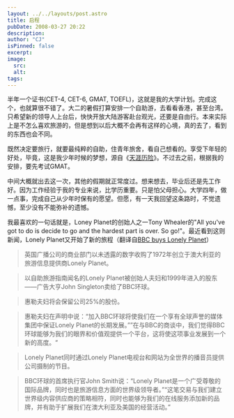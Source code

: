 ```yaml
---
layout: ../../layouts/post.astro
title: 启程
pubDate: 2008-03-27 20:22
description: 
author: "CJ"
isPinned: false
excerpt: 
image:
  src:
  alt:
tags: 
---
```

半年一个证书(CET-4, CET-6, GMAT, TOEFL)，这就是我的大学计划。完成这个，也就算很不错了。大二的暑假打算安排一个自助游，去看看香港，甚至台湾。只希望新的领导人上台后，快快开放大陆游客赴台观光，还要是自由行。本来实际上是不怎么喜欢旅游的，但是想到以后大概不会再有这样的心境，真的去了，看到的东西也会不同。

既然决定要旅行，就要最纯粹的自助，住青年旅舍，看自己想看的。享受下年轻的好处，毕竟，这是我少年时候的梦想，源自《[天涯历险](https://book.douban.com/subject/2137075/)》。不过去之前，根据我的安排，要先考试GMAT。

中间大概就出去这一次，其他的假期就正常度过。想来想去，毕业后还是先工作好。因为工作经验于我的专业来说，比学历重要。只是怕父母担心。大学四年，做一点事，完成自己从少年时保有的愿望。但愿，有一天我回望这条路时，不觉遗憾，至少没有不能弥补的遗憾。

我最喜欢的一句话就是，Loney Planet的创始人之一Tony Whealer的"All you've got to do is decide to go and the hardest part is over. So go!"。最近看到这则新闻，Lonely Planet又开始了新的旅程（翻译自[BBC buys Lonely Planet](https://www.theage.com.au/news/business/bbc-buys-lonely-planet/2007/10/01/1191091011676.html)）

>英国广播公司的商业部门以未透露的数字收购了1972年创立于澳大利亚的旅游信息提供商Lonely Planet。

>以自助旅游指南闻名的Lonely Planet被创始人夫妇和1999年进入的股东——广告大亨John Singleton卖给了BBC环球。

>惠勒夫妇将会保留公司25%的股份。

>惠勒夫妇在声明中说：“加入BBC环球将使我们在一个享有全球声誉的媒体集团中保证Lonely Planet的长期发展。””在与BBC的商谈中，我们觉得BBC环球能够为我们的眼界和价值观提供一个平台，这将使这项事业发展到一个新的高度。“

>Lonely Planet同时通过Lonely Planet电视台和网站为全世界的播音员提供公司摄制的节目。

>BBC环球的首席执行官John Smith说：“Lonely Planet是一个广受尊敬的国际品牌，同时也是旅游信息方面的世界级领导者。”“这笔交易与我们建立世界级内容供应商的策略相符，同时也能够为我们的在线服务添加新的品牌，并有助于扩展我们在澳大利亚及美国的经营活动。”
